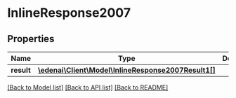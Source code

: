 # InlineResponse2007

## Properties
Name | Type | Description | Notes
------------ | ------------- | ------------- | -------------
**result** | [**\edenai\Client\Model\InlineResponse2007Result1[]**](InlineResponse2007Result1.md) |  | [optional] 

[[Back to Model list]](../README.md#documentation-for-models) [[Back to API list]](../README.md#documentation-for-api-endpoints) [[Back to README]](../README.md)


